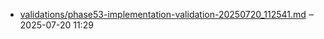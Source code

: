 - [validations/phase53-implementation-validation-20250720_112541.md](validations/phase53-implementation-validation-20250720_112541.md) ‒ 2025-07-20 11:29
